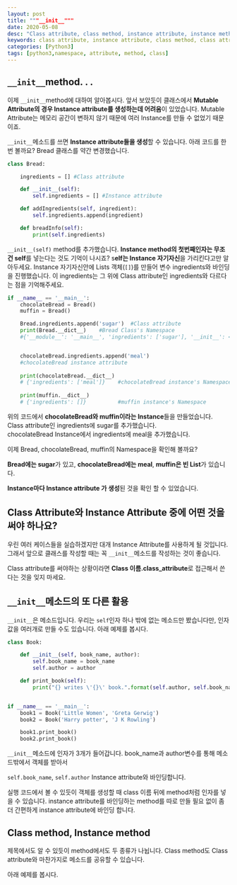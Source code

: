 ```yaml
---
layout: post
title: """__init__"""
date: 2020-05-08
desc: "Class attribute, class method, instance attribute, instance method"
keywords: class attribute, instance attribute, class method, class attribute
categories: [Python3]
tags: [python3,namespace, attribute, method, class]
---
```


## `__init__`method. . .

이제 `__init__`method에 대하여 알아봅시다. 앞서 보았듯이 클래스에서 **Mutable Attribute의 경우 Instance attribute를 생성하는데 어려움**이 있었습니다. Mutable Attribute는 메모리 공간이 변하지 않기 때문에 여러 Instance를 만들 수 없었기 때문이죠. 

`__init__`메소드를 쓰면 **Instance attribute들을 생성**할 수 있습니다. 아래 코드를 한 번 볼까요? Bread 클래스를 약간 변경했습니다. 

```python
class Bread:

    ingredients = [] #Class attribute

    def __init__(self):
        self.ingredients = [] #Instance attribute

    def addIngredients(self, ingredient):
        self.ingredients.append(ingredient)

    def breadInfo(self):
        print(self.ingredients)
```

`__init__(self)` method를 추가했습니다. **Instance method의 첫번째인자는 무조건 self**를 넣는다는 것도 기억이 나시죠? s**elf는 Instance 자기자신**을 가리킨다고만 알아두세요.  Instance 자기자신안에 Lists 객체(`[]`)를 만들어 변수 ingredients와 바인딩을 진행했습니다. 이 ingredients는 그 위에 Class attribute인 ingredients와 다르다는 점을 기억해주세요.



~~~python
if __name__ == '__main__':
    chocolateBread = Bread()
    muffin = Bread()

    Bread.ingredients.append('sugar')  #Class attribute
    print(Bread.__dict__)    #Bread Class's Namespace
    #{'__module__': '__main__', 'ingredients': ['sugar'], '__init__': <function Bread.__init__ at 0x00000226FADE6CA0>, ....


    chocolateBread.ingredients.append('meal') 
    #chocolateBread instance attribute
    
    print(chocolateBread.__dict__)  
    # {'ingredients': ['meal']}    #chocolateBread instance's Namespace
    
    print(muffin.__dict__)       
    # {'ingredients': []}          #muffin instance's Namespace
~~~

위의 코드에서 **chocolateBread와 muffin이라는 Instance**들을 만들었습니다.<br>Class attribute인 ingredients에 sugar를 추가했습니다. <br>chocolateBread Instance에서 ingredients에 meal을 추가했습니다. 



이제 Bread, chocolateBread, muffin의 Namespace을 확인해 볼까요? 

**Bread에는 sugar**가 있고, **chocolateBread에는 meal**, **muffin은 빈 List**가 있습니다. 

**Instance마다 Instance attribute 가 생성**된 것을 확인 할 수 있었습니다. 



## Class Attribute와 Instance Attribute 중에 어떤 것을 써야 하나요? 

우린 여러 케이스들을 실습하겠지만 대개 Instance Attribute를 사용하게 될 것입니다. 그래서 앞으로 클래스를 작성할 때는 꼭 `__init__`메소드를 작성하는 것이 좋습니다. 

Class attribute를 써야하는 상황이라면 **Class 이름.class_attribute**로 접근해서 쓴다는 것을 잊지 마세요.



## `__init__`메소드의 또 다른 활용

`__init__`은 메소드입니다. 우리는 `self`인자 하나 밖에 없는 메소드만 봤습니다만, 인자값을 여러개로 만들 수도 있습니다.  아래 예제를 봅시다. 

```python
class Book:

    def __init__(self, book_name, author):
        self.book_name = book_name
        self.author = author

    def print_book(self):
        print("{} writes \'{}\' book.".format(self.author, self.book_name))


if __name__ == '__main__':
    book1 = Book('Little Women', 'Greta Gerwig')
    book2 = Book('Harry potter', 'J K Rowling')

    book1.print_book()
    book2.print_book()
```

`__init__`메소드에 인자가 3개가 들어갑니다. book_name과 author변수를 통해 메소드밖에서 객체를 받아서

`self.book_name`, `self.author` Instance attribute와 바인딩합니다.



실행 코드에서 볼 수 있듯이 객체를 생성할 때 class 이름 뒤에 method처럼 인자를 넣을 수 있습니다. instance attribute를 바인딩하는 method를 따로 만들 필요 없이 좀 더 간편하게 instance attribute에 바인딩 합니다. 



## Class method, Instance method

제목에서도 알 수 있듯이 method에서도 두 종류가 나뉩니다.  Class method도 Class attribute와 마찬가지로 메소드를 공유할 수 있습니다. 

아래 예제를 봅시다. 





